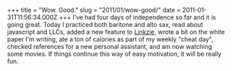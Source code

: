 +++
title = "Wow. Good."
slug = "2011/01/wow-good/"
date = 2011-01-31T11:56:34.000Z
+++
I've had four days of independence so far and it is going great. Today I practiced both baritone and alto sax, read about javascript and LLCs, added a new feature to [Linkzie](https://linkzie.com), wrote a bit on the white paper I'm writing, ate a ton of calories as part of my weekly "cheat day", checked references for a new personal assistant, and am now watching some movies. If things continue this way of easy motivation, it will be really fun.
